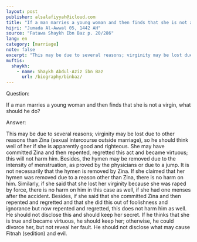```yaml
---
layout: post
publisher: alsalafiyyah@icloud.com
title: "If a man marries a young woman and then finds that she is not a virgin, what should he do?"
hijri: "Jumada Al-Awwal 05, 1442 AH"
source: "Fatawa Shaykh Ibn Baz p. 20/286"
lang: en
category: [marriage]
note: false
excerpt: "This may be due to several reasons; virginity may be lost due to other reasons than Zina, so he should think well of her if she is apparently good and righteous."
muftis:
  shaykh: 
    - name: Shaykh Abdul-Aziz ibn Baz
      url: /biography/binbaz/
---
```


Question:

If a man marries a young woman and then finds that she is not a virgin, what should he do?  

Answer:

This may be due to several reasons; virginity may be lost due to other reasons than Zina (sexual intercourse outside marriage), so he should think well of her if she is apparently good and righteous. She may have committed Zina and then repented, regretted this act and became virtuous; this will not harm him. Besides, the hymen may be removed due to the intensity of menstruation, as proved by the physicians or due to a jump. It is not necessarily that the hymen is removed by Zina. If she claimed that her hymen was removed due to a reason other than Zina, there is no harm on him. Similarly, if she said that she lost her virginity because she was raped by force, there is no harm on him in this case as well, if she had one menses after the accident. Besides, if she said that she committed Zina and then repented and regretted and that she did this out of foolishness and ignorance but now repented and regretted, this does not harm him as well. He should not disclose this and should keep her secret. If he thinks that she is true and became virtuous, he should keep her; otherwise, he could divorce her, but not reveal her fault. He should not disclose what may cause Fitnah (sedition) and evil. 
